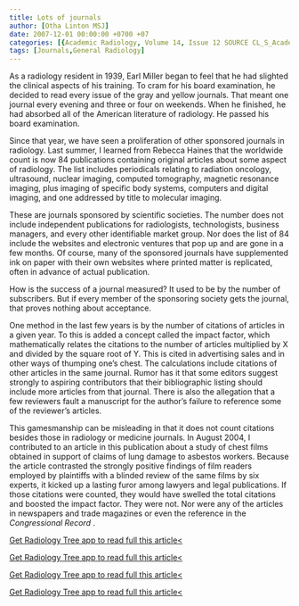 ```yaml
---
title: Lots of journals
author: [Otha Linton MSJ]
date: 2007-12-01 00:00:00 +0700 +07
categories: [{Academic Radiology, Volume 14, Issue 12 SOURCE CL_S_AcademicRadiologyVolume14Issue12 1}]
tags: [Journals,General Radiology]
---
```

As a radiology resident in 1939, Earl Miller began to feel that he had slighted the clinical aspects of his training. To cram for his board examination, he decided to read every issue of the gray and yellow journals. That meant one journal every evening and three or four on weekends. When he finished, he had absorbed all of the American literature of radiology. He passed his board examination.

Since that year, we have seen a proliferation of other sponsored journals in radiology. Last summer, I learned from Rebecca Haines that the worldwide count is now 84 publications containing original articles about some aspect of radiology. The list includes periodicals relating to radiation oncology, ultrasound, nuclear imaging, computed tomography, magnetic resonance imaging, plus imaging of specific body systems, computers and digital imaging, and one addressed by title to molecular imaging.

These are journals sponsored by scientific societies. The number does not include independent publications for radiologists, technologists, business managers, and every other identifiable market group. Nor does the list of 84 include the websites and electronic ventures that pop up and are gone in a few months. Of course, many of the sponsored journals have supplemented ink on paper with their own websites where printed matter is replicated, often in advance of actual publication.

How is the success of a journal measured? It used to be by the number of subscribers. But if every member of the sponsoring society gets the journal, that proves nothing about acceptance.

One method in the last few years is by the number of citations of articles in a given year. To this is added a concept called the impact factor, which mathematically relates the citations to the number of articles multiplied by X and divided by the square root of Y. This is cited in advertising sales and in other ways of thumping one’s chest. The calculations include citations of other articles in the same journal. Rumor has it that some editors suggest strongly to aspiring contributors that their bibliographic listing should include more articles from that journal. There is also the allegation that a few reviewers fault a manuscript for the author’s failure to reference some of the reviewer’s articles.

This gamesmanship can be misleading in that it does not count citations besides those in radiology or medicine journals. In August 2004, I contributed to an article in this publication about a study of chest films obtained in support of claims of lung damage to asbestos workers. Because the article contrasted the strongly positive findings of film readers employed by plaintiffs with a blinded review of the same films by six experts, it kicked up a lasting furor among lawyers and legal publications. If those citations were counted, they would have swelled the total citations and boosted the impact factor. They were not. Nor were any of the articles in newspapers and trade magazines or even the reference in the _Congressional Record_ .

[Get Radiology Tree app to read full this article<](https://clinicalpub.com/app)

[Get Radiology Tree app to read full this article<](https://clinicalpub.com/app)

[Get Radiology Tree app to read full this article<](https://clinicalpub.com/app)

[Get Radiology Tree app to read full this article<](https://clinicalpub.com/app)